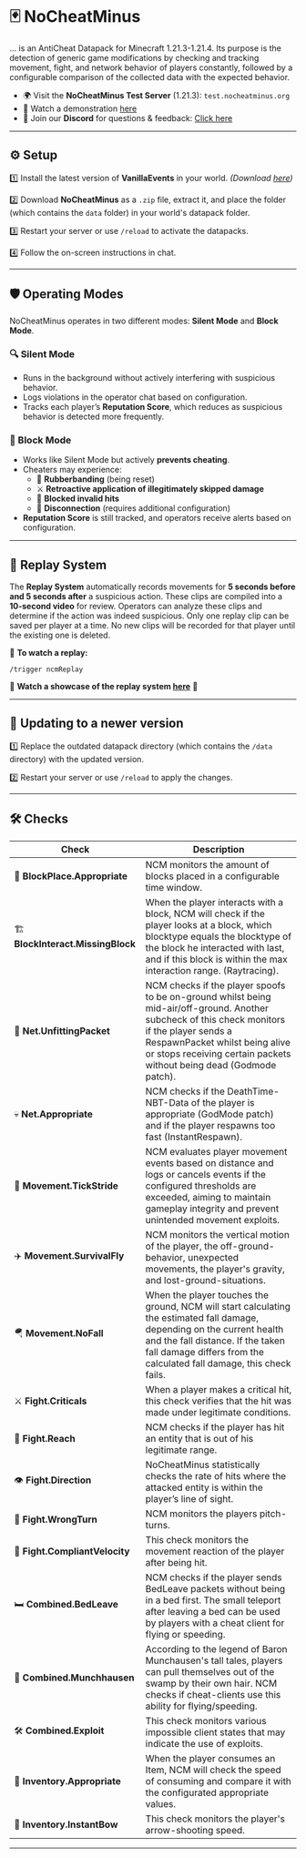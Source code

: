 # 🃏 NoCheatMinus
... is an AntiCheat Datapack for Minecraft 1.21.3-1.21.4. Its purpose is the detection of generic game modifications by checking and tracking movement, fight, and network behavior of players constantly, followed by a configurable comparison of the collected data with the expected behavior.

- 🌍 Visit the **NoCheatMinus Test Server** (1.21.3): `test.nocheatminus.org`
- 🎥 Watch a demonstration [here](https://www.youtube.com/watch?v=q0wzirmrWhI)
- 💬 Join our **Discord** for questions & feedback: [Click here](https://discord.gg/PrW5FH25nn)

---

## ⚙️ Setup
1️⃣ Install the latest version of **VanillaEvents** in your world. *(Download [here](https://github.com/n33d4n4m3/VanillaEvents))*

2️⃣ Download **NoCheatMinus** as a `.zip` file, extract it, and place the folder (which contains the `data` folder) in your world's datapack folder.

3️⃣ Restart your server or use `/reload` to activate the datapacks.

4️⃣ Follow the on-screen instructions in chat.

---

## 🛡️ Operating Modes
NoCheatMinus operates in two different modes: **Silent Mode** and **Block Mode**.

### 🔍 Silent Mode
- Runs in the background without actively interfering with suspicious behavior.
- Logs violations in the operator chat based on configuration.
- Tracks each player’s **Reputation Score**, which reduces as suspicious behavior is detected more frequently.

### 🚧 Block Mode
- Works like Silent Mode but actively **prevents cheating**.
- Cheaters may experience:
   - 🔄 **Rubberbanding** (being reset)
   - ⚔️  **Retroactive application of illegitimately skipped damage**
   - 🛑 **Blocked invalid hits**
   - 👢 **Disconnection** (requires additional configuration)
- **Reputation Score** is still tracked, and operators receive alerts based on configuration.

---

## 🎥 Replay System
The **Replay System** automatically records movements for **5 seconds before and 5 seconds after** a suspicious action. These clips are compiled into a **10-second video** for review. Operators can analyze these clips and determine if the action was indeed suspicious. Only one replay clip can be saved per player at a time. No new clips will be recorded for that player until the existing one is deleted.

👀 **To watch a replay:**
```
/trigger ncmReplay
```

🎥 **Watch a showcase of the replay system [here](https://www.youtube.com/watch?v=hd6jKuvOQZc)** 🎥

---
## 🔄 Updating to a newer version
1️⃣ Replace the outdated datapack directory (which contains the `/data` directory) with the updated version. 

2️⃣ Restart your server or use `/reload` to apply the changes.

---
## 🛠️ Checks
| Check | Description |
| ----------------------- | ----------- |
| 🧱 **BlockPlace.Appropriate** | NCM monitors the amount of blocks placed in a configurable time window. |
| 🏗️ **BlockInteract.MissingBlock** | When the player interacts with a block, NCM will check if the player looks at a block, which blocktype equals the blocktype of the block he interacted with last, and if this block is within the max interaction range. (Raytracing). |
| 📡 **Net.UnfittingPacket** | NCM checks if the player spoofs to be on-ground whilst being mid-air/off-ground. Another subcheck of this check monitors if the player sends a RespawnPacket whilst being alive or stops receiving certain packets without being dead (Godmode patch). |
| 💀 **Net.Appropriate** | NCM checks if the DeathTime-NBT-Data of the player is appropriate (GodMode patch) and if the player respawns too fast (InstantRespawn). |
| 🚶 **Movement.TickStride** | NCM evaluates player movement events based on distance and logs or cancels events if the configured thresholds are exceeded, aiming to maintain gameplay integrity and prevent unintended movement exploits. |
| ✈️ **Movement.SurvivalFly** | NCM monitors the vertical motion of the player, the off-ground-behavior, unexpected movements, the player's gravity, and lost-ground-situations. |
| 🪂 **Movement.NoFall** | When the player touches the ground, NCM will start calculating the estimated fall damage, depending on the current health and the fall distance. If the taken fall damage differs from the calculated fall damage, this check fails. |
| ⚔️ **Fight.Criticals** | When a player makes a critical hit, this check verifies that the hit was made under legitimate conditions. |
| 🎯 **Fight.Reach** | NCM checks if the player has hit an entity that is out of his legitimate range. |
| 👁️ **Fight.Direction** | NoCheatMinus statistically checks the rate of hits where the attacked entity is within the player’s line of sight. |
| 🔄 **Fight.WrongTurn** | NCM monitors the players pitch-turns. |
| 🏃 **Fight.CompliantVelocity** | This check monitors the movement reaction of the player after being hit. |
| 🛏️ **Combined.BedLeave** | NCM checks if the player sends BedLeave packets without being in a bed first. The small teleport after leaving a bed can be used by players with a cheat client for flying or speeding. |
| 🎣 **Combined.Munchhausen** | According to the legend of Baron Munchausen's tall tales, players can pull themselves out of the swamp by their own hair. NCM checks if cheat-clients use this ability for flying/speeding. |
| 🛠️ **Combined.Exploit** | This check monitors various impossible client states that may indicate the use of exploits. |
| 🍗 **Inventory.Appropriate** | When the player consumes an Item, NCM will check the speed of consuming and compare it with the configurated appropriate values. |
| 🏹 **Inventory.InstantBow** | This check monitors the player's arrow-shooting speed. |

---

